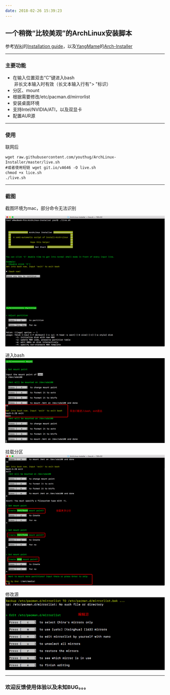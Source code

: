 ```yaml
---
date: 2018-02-26 15:39:23
---
```



## 一个稍微“比较美观”的ArchLinux安装脚本 ##
参考[Wiki](https://wiki.archlinux.org)的[Installation guide](https://wiki.archlinux.org/index.php/Installation_guide)，以及[YangMame](https://github.com/yangmame)的[Arch-Installer](https://github.com/yangmame/Arch-Installer)


---


### 主要功能 ###
- 在输入位置双击“C”键进入bash  
  非长文本输入时有效（长文本输入行有"> "标识）
- 分区、mount
- 根据需要修改/etc/pacman.d/mirrorlist
- 安装桌面环境
- 支持Intel/NVIDIA/ATI，以及双显卡
- 配置AUR源


---


### 使用 ###
联网后
```
wget raw.githubusercontent.com/youthug/ArchLinux-Installer/master/live.sh
#或者使用短链 wget git.io/vA646 -O live.sh
chmod +x lice.sh
./live.sh
```


---


### 截图 ###
截图环境为mac，部分命令无法识别


![](images/1.png)


进入bash  
![](images/2.png)


挂载分区  
![](images/3.png)


修改源  
![](images/4.png)


---


### 欢迎反馈使用体验以及未知BUG。。。 ###

